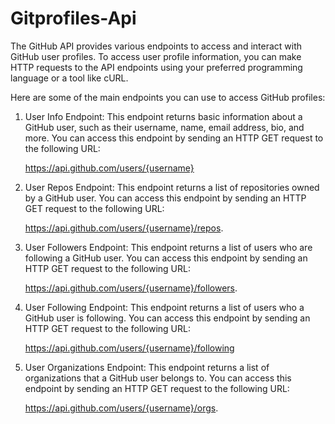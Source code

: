 # Gitprofiles-Api
The GitHub API provides various endpoints to access and interact with GitHub user profiles. 
To access user profile information, you can make HTTP requests to the API endpoints using your preferred programming language or a tool like cURL.

Here are some of the main endpoints you can use to access GitHub profiles:

1. User Info Endpoint: This endpoint returns basic information about a GitHub user, such as their username, name, email address, bio, and more.
  You can access this endpoint by sending an HTTP GET request to the following URL: 
  
   https://api.github.com/users/{username}
  
2. User Repos Endpoint: This endpoint returns a list of repositories owned by a GitHub user.
You can access this endpoint by sending an HTTP GET request to the following URL:

   https://api.github.com/users/{username}/repos.
   
 3. User Followers Endpoint: This endpoint returns a list of users who are following a GitHub user. 
 You can access this endpoint by sending an HTTP GET request to the following URL: 
   
    https://api.github.com/users/{username}/followers.
    
 4. User Following Endpoint: This endpoint returns a list of users who a GitHub user is following. 
 You can access this endpoint by sending an HTTP GET request to the following URL:
    
    https://api.github.com/users/{username}/following
 
5. User Organizations Endpoint: This endpoint returns a list of organizations that a GitHub user belongs to. 
You can access this endpoint by sending an HTTP GET request to the following URL: 

    https://api.github.com/users/{username}/orgs.




